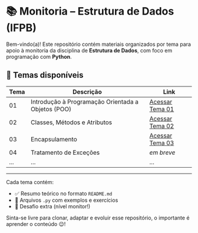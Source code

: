 # 📚 Monitoria – Estrutura de Dados (IFPB)

Bem-vindo(a)! Este repositório contém materiais organizados por tema para apoio à monitoria da disciplina de **Estrutura de Dados**, com foco em programação com **Python**.

## 📘 Temas disponíveis

| Tema | Descrição | Link |
|------|-----------|------|
| 01   | Introdução à Programação Orientada a Objetos (POO) | [Acessar Tema 01](./01-poo-introducao/README.md) |
| 02   | Classes, Métodos e Atributos | [Acessar Tema 02](./02-classes-metodos/README.md) |
| 03   | Encapsulamento | [Acessar Tema 03](./03-encapsulamento/README.md) |
| 04   | Tratamento de Exceções | _em breve_ |
| ...  | ... | ... |

---

Cada tema contém:
- ✅ Resumo teórico no formato `README.md`
- 🧪 Arquivos `.py` com exemplos e exercícios
- 📄 Desafio extra (nível monitor!)

Sinta-se livre para clonar, adaptar e evoluir esse repositório, o importante é aprender o conteúdo 😉!
